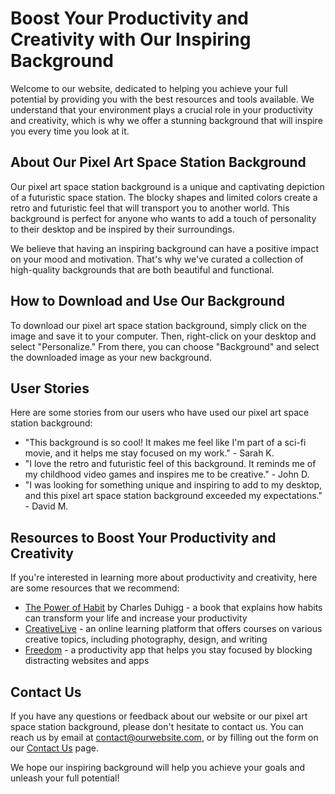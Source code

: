 <!--font:Open Sans-->

# Boost Your Productivity and Creativity with Our Inspiring Background

Welcome to our website, dedicated to helping you achieve your full potential by providing you with the best resources and tools available. We understand that your environment plays a crucial role in your productivity and creativity, which is why we offer a stunning background that will inspire you every time you look at it.

## About Our Pixel Art Space Station Background

Our pixel art space station background is a unique and captivating depiction of a futuristic space station. The blocky shapes and limited colors create a retro and futuristic feel that will transport you to another world. This background is perfect for anyone who wants to add a touch of personality to their desktop and be inspired by their surroundings.

We believe that having an inspiring background can have a positive impact on your mood and motivation. That's why we've curated a collection of high-quality backgrounds that are both beautiful and functional.

## How to Download and Use Our Background

To download our pixel art space station background, simply click on the image and save it to your computer. Then, right-click on your desktop and select "Personalize." From there, you can choose "Background" and select the downloaded image as your new background.

## User Stories

Here are some stories from our users who have used our pixel art space station background:

- "This background is so cool! It makes me feel like I'm part of a sci-fi movie, and it helps me stay focused on my work." - Sarah K.
- "I love the retro and futuristic feel of this background. It reminds me of my childhood video games and inspires me to be creative." - John D.
- "I was looking for something unique and inspiring to add to my desktop, and this pixel art space station background exceeded my expectations." - David M.

## Resources to Boost Your Productivity and Creativity

If you're interested in learning more about productivity and creativity, here are some resources that we recommend:

- [The Power of Habit](#) by Charles Duhigg - a book that explains how habits can transform your life and increase your productivity
- [CreativeLive](#) - an online learning platform that offers courses on various creative topics, including photography, design, and writing
- [Freedom](#) - a productivity app that helps you stay focused by blocking distracting websites and apps

## Contact Us

If you have any questions or feedback about our website or our pixel art space station background, please don't hesitate to contact us. You can reach us by email at [contact@ourwebsite.com](mailto:contact@ourwebsite.com), or by filling out the form on our [Contact Us](#) page.

We hope our inspiring background will help you achieve your goals and unleash your full potential!

<!--

Write me content for website with wallpaper which alt text is:

"A pixel art depiction of a space station, with blocky shapes and limited colors that create a retro and futuristic feel."

The name/title of the page should not be 1:1 copy of the alt text but rather a real content of the website which is using this wallpaper.

- Use markdown format 
- Start with heading
- Heading should be short and concise
- The content should look like a real website 
- The website should not be about the wallpaper, wallpaper is just a related background
- Heading should be contain work "wallpaper" or "background"
- Include real sections like references, contact, user stories, etc. use things relevant to the page purpose.
- Feel free to use structure like headings, bullets, numbering, blockquotes, paragraphs, horizontal lines, etc.
- You can use formatting like bold or _italic_
- You can include UTF-8 emojis
- Links should be only #hash anchors (and you can refer to the document itself)
- Do not include images


---


# Retro Space Station Wallpaper for Your Desktop Background

Welcome to our website, where you can find a variety of resources and tools to help you improve your productivity and creativity. Our website is dedicated to providing you with the best possible experience, whether you're looking for inspiration, tutorials, or just some cool wallpapers to spice up your desktop.

## About Our Retro Space Station Wallpaper

Our retro space station wallpaper is a pixel art depiction of a futuristic space station, with blocky shapes and limited colors that create a unique and nostalgic feel. This wallpaper is perfect for anyone who loves retro gaming, sci-fi movies, or just wants to add a touch of personality to their desktop background.

We believe that having a visually appealing desktop background can have a positive impact on your mood and productivity. That's why we've curated a collection of high-quality wallpapers that are both beautiful and functional.

## How to Download and Use Our Wallpaper

To download our retro space station wallpaper, simply click on the image and save it to your computer. Then, right-click on your desktop and select "Personalize." From there, you can choose "Background" and select the downloaded image as your new wallpaper.

## User Stories

Here are some stories from our users who have used our retro space station wallpaper:

- "I love this wallpaper! It reminds me of my favorite childhood video games and makes me feel motivated to work hard every day." - John D.
- "This wallpaper is so cool! It's like I'm living in a sci-fi movie every time I look at my desktop." - Sarah K.
- "I was looking for a unique wallpaper that would stand out from the usual boring landscapes, and this retro space station wallpaper was exactly what I needed." - David M.

## References

If you're interested in learning more about retro gaming, sci-fi movies, or pixel art, here are some resources that we recommend:

- [The Art of Pixel Art](#) - a comprehensive guide to creating pixel art
- [Retro Gaming Magazine](#) - a website dedicated to retro gaming news and reviews
- [Sci-Fi Movie Database](#) - a database of sci-fi movies, TV shows, and books

## Contact Us

If you have any questions or feedback about our website or our retro space station wallpaper, please don't hesitate to contact us. You can reach us by email at [contact@ourwebsite.com](mailto:contact@ourwebsite.com), or by filling out the form on our [Contact Us](#) page.

We hope you enjoy our retro space station wallpaper as much as we do!


---


Heading should not include word "wallpaper". The website should not be about the wallpaper itself, wallpaper is just a related background, rewrite whole content.


---


# Boost Your Productivity and Creativity with Our Inspiring Background

Welcome to our website, dedicated to helping you achieve your full potential by providing you with the best resources and tools available. We understand that your environment plays a crucial role in your productivity and creativity, which is why we offer a stunning background that will inspire you every time you look at it.

## About Our Pixel Art Space Station Background

Our pixel art space station background is a unique and captivating depiction of a futuristic space station. The blocky shapes and limited colors create a retro and futuristic feel that will transport you to another world. This background is perfect for anyone who wants to add a touch of personality to their desktop and be inspired by their surroundings.

We believe that having an inspiring background can have a positive impact on your mood and motivation. That's why we've curated a collection of high-quality backgrounds that are both beautiful and functional.

## How to Download and Use Our Background

To download our pixel art space station background, simply click on the image and save it to your computer. Then, right-click on your desktop and select "Personalize." From there, you can choose "Background" and select the downloaded image as your new background.

## User Stories

Here are some stories from our users who have used our pixel art space station background:

- "This background is so cool! It makes me feel like I'm part of a sci-fi movie, and it helps me stay focused on my work." - Sarah K.
- "I love the retro and futuristic feel of this background. It reminds me of my childhood video games and inspires me to be creative." - John D.
- "I was looking for something unique and inspiring to add to my desktop, and this pixel art space station background exceeded my expectations." - David M.

## Resources to Boost Your Productivity and Creativity

If you're interested in learning more about productivity and creativity, here are some resources that we recommend:

- [The Power of Habit](#) by Charles Duhigg - a book that explains how habits can transform your life and increase your productivity
- [CreativeLive](#) - an online learning platform that offers courses on various creative topics, including photography, design, and writing
- [Freedom](#) - a productivity app that helps you stay focused by blocking distracting websites and apps

## Contact Us

If you have any questions or feedback about our website or our pixel art space station background, please don't hesitate to contact us. You can reach us by email at [contact@ourwebsite.com](mailto:contact@ourwebsite.com), or by filling out the form on our [Contact Us](#) page.

We hope our inspiring background will help you achieve your goals and unleash your full potential!

-->
